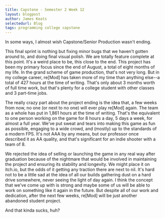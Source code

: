```yaml
---
title: Capstone - Semester 2 Week 12
layout: blogpost
author: James Keats
selectedurl: Blog
tags: programming college capstone
---
```

In some ways, I almost wish Capstone/Senior Production wasn't ending.

This final sprint is nothing but fixing minor bugs that we haven't gotten around to, and doing final visual polish. We are totally feature complete at this point. It's a weird place to be, this close to the end. This project has been my primary focus since the end of August, a total of eight months of my life. In the grand scheme of game production, that's not very long. But in my college career, re[Mod] has taken more of my time than anything else--a total of 427 hours at the time of writing. That's only about 3 months worth of full time work, but that's plenty for a college student with other classes and 3 part-time jobs.

<!--more-->

The really crazy part about the project ending is the idea that, a few weeks from now, no one (or next to no one) will ever play re[Mod] again. The team as a whole has put in 1,861 hours at the time of writing. That's the equivalent to one person working on the game for 8 hours a day, 5 days a week, for almost a full year. We've put sweat and tears into making this game as fun as possible, engaging to a wide crowd, and (mostly) up to the standards of a modern FPS. It's not AAA by any means, but our professor once described it as AA quality, and that's significant for an indie shooter with a team of 8.

We rejected the idea of selling or launching the game in any real way after graduation because of the nightmare that would be involved in maintaining the project and ensuring its stability and longevity. We might place it on itch.io, but the odds of it getting any traction there are next to nil. It's hard not to be a little sad at the idea of all our builds gathering dust on a hard drive somewhere, never seeing the light of day again. I think the concept that we've come up with is strong and maybe some of us will be able to work on something like it again in the future. But despite all of our work and dedication, after the next few weeks, re[Mod] will be just another abandoned student project.

And that kinda sucks, huh?
